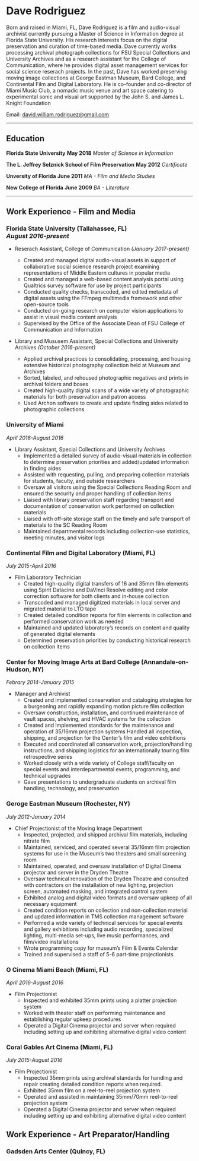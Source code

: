 <h1>Dave Rodriguez</h1>

<div>
  <p>Born and raised in Miami, FL, Dave Rodriguez is a film and audio-visual archivist currently pursuing a Master of Science in    Information degree at Florida State University. His research interests focus on the digital preservation and curation of time-based media. Dave currently works processing archival photograph collections for FSU Special Collections and University Archives and as a research assistant for the College of Communication, where he provides digital asset management services for social science reserach projects. In the past, Dave has worked preserving moving image collections at George Eastman Museum, Bard College, and Continental Film and Digital Laboratory. He is co-founder and co-director of Miami Music Club, a nomadic music venue and art space catering to experimental sonic and visual art supported by the John S. and James L. Knight Foundation</p>
</div>

Email: david.william.rodriguez@gmail.com

********

## Education

**Florida State University**    **May 2018**
*Master of Science in Information*

**The L. Jeffrey Selznick School of Film Preservation**   **May 2012**
*Certificate*  

**Unversity of Florida**    **June 2011**
*MA - Film and Media Studies*

**New College of Florida**    **June 2009**
*BA - Literature*

********

## Work Experience - Film and Media

### Florida State University (Tallahassee, FL) <br/> *August 2016-present*
* Reserach Assistant, College of Communication *(January 2017-present)*
  * Created and managed digital audio-visual assets in support of collaborative social science research project examining representations of Middle Eastern cultures in popular media
  * Created and managed a web-based content analysis portal using Qualtrics survey software for use by project participants
  * Conducted quality checks, transcoded, and edited metadata of digital assets using the FFmpeg multimedia framework and other open-source tools
  * Conducted on-going research on computer vision applications to assist in visual media content analysis
  * Supervised by the Office of the Associate Dean of FSU College of Communication and Information

* Library and Mususem Assistant, Special Collections and University Archives *(October 2016-present)*
  * Applied archival practices to consolidating, processing, and housing extensive historical photography collection held at Museum and Archives
  * Sorted, labeled, and rehoused photographic negatives and prints in archival folders and boxes
  * Created high-quality digital scans of a wide variety of photographic materials for both preservation and patron access
  * Used Archon software to create and update finding aides related to photographic collections

### University of Miami <br/>
*April 2016-August 2016*
* Library Assistant, Special Collections and University Archives
  * Implemented a detailed survey of audio-visual materials in collection to determine preservation priorities and added/updated information in finding aides
  * Assisted with requesting, pulling, and preparing collection materials for students, faculty, and outside researchers
  * Oversaw all visitors using the Special Collections Reading Room and ensured the security and proper handling of collection items
  * Liaised with library preservation staff regarding transport and documentation of conservation work performed on collection materials
  * Liaised with off-site storage staff on the timely and safe transport of materials to the SC Reading Room
  * Maintained departmental records including collection-use statistics, meeting minutes, and visitor logs

### Continental Film and Digital Laboratory (Miami, FL) <br/>
*July 2015-April 2016*
* Film Laboratory Technician
  * Created high-quality digital transfers of 16 and 35mm film elements using Spirit Datacine and DaVinci Resolve editing and color correction software for both clients and in-house collection
  * Transcoded and managed digitized materials in local server and migrated material to LTO tape
  * Created detailed condition reports for film elements in collection and performed conservation work as needed
  * Maintained and updated laboratory’s records on content and quality of generated digital elements
  * Determined preservation priorities by conducting historical research on collection items

### Center for Moving Image Arts at Bard College (Annandale-on-Hudson, NY) <br/>
*Febrary 2014-January 2015*
* Manager and Archivist
  * Created and implemented conservation and cataloging strategies for a burgeoning and rapidly expanding motion picture film collection
  * Oversaw construction, installation, and continued maintenance of vault spaces, shelving, and HVAC systems for the collection
  * Created and implemented standards for the maintenance and operation of 35/16mm projection systems
  Handled all inspection, shipping, and projection for the Center’s film and video exhibitions
  * Executed and coordinated all conservation work, projection/handling instructions, and shipping logistics for an internationally touring film retrospective series
  * Worked closely with a wide variety of College staff/faculty on special events and interdepartmental events, programming, and technical upgrades
  * Gave presentations to undergraduate students on archival film handling, technology, and preservation

### Geroge Eastman Museum (Rochester, NY) <br/>
*July 2012-January 2014*
* Chief Projectionist of the Moving Image Department
  * Inspected, projected, and shipped archival film materials, including nitrate film
  * Maintained, serviced, and operated several 35/16mm film projection systems for use in the Museum’s two theaters and small screening room
  * Maintained, operated, and oversaw installation of Digital Cinema projector and server in the Dryden Theatre
  * Oversaw technical renovation of the Dryden Theatre and consulted with contractors on the installation of new lighting, projection screen, automated masking, and integrated control system
  * Exhibited analog and digital video formats and oversaw upkeep of all necessary equipment
  * Created condition reports on collection and non-collection material and updated information in TMS collection management software
  * Performed a wide variety of technical services for special events and gallery exhibitions including audio recording, specialized lighting, multi-media set-ups, live music performances, and film/video installations
  * Wrote programming copy for museum’s Film & Events Calendar
  * Trained and supervised a staff of 5-6 part-time projectionists

### O Cinema Miami Beach (Miami, FL) <br/>
*April 2016-August 2016*
* Film Projectionist
  * Inspected and exhibited 35mm prints using a platter projection system
  * Worked with theater staff on performing maintenance and establishing regular upkeep procedures
  * Operated a Digital Cinema projector and server when required including setting up and exhibiting alternative digital video content

### Coral Gables Art Cinema (Miami, FL) <br/>
*July 2015-August 2016*
* Film Projectionist
  * Inspected 35mm prints using archival standards for handling and repair creating detailed condition reports when required.
  * Exhibited 35mm film on a reel-to-reel projection system
  * Operated and assisted in maintaining 35mm/70mm reel-to-reel projection system
  * Operated a Digital Cinema projector and server when required including setting up and exhibiting alternative digital video content

## Work Experience - Art Preparator/Handling

### Gadsden Arts Center (Quincy, FL) 
